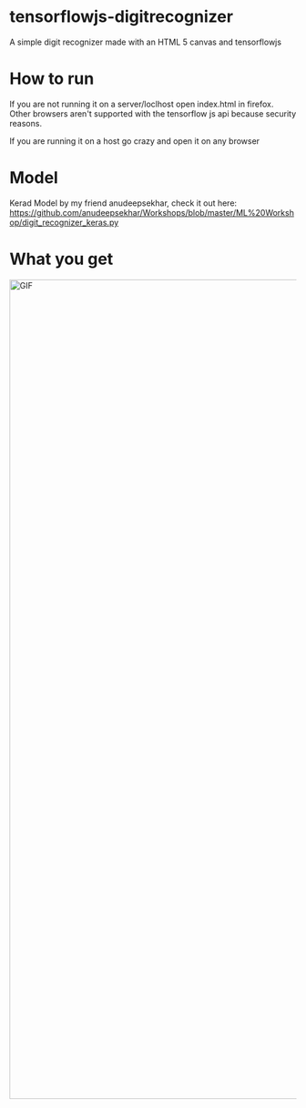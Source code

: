# tensorflowjs-digitrecognizer
A simple digit recognizer made with an HTML 5 canvas and tensorflowjs 

# How to run

If you are not running it on a server/loclhost open index.html in firefox. Other browsers aren't supported with the tensorflow js api because security reasons.

If you are running it on a host go crazy and open it on any browser

# Model

Kerad Model by my friend anudeepsekhar, check it out here: https://github.com/anudeepsekhar/Workshops/blob/master/ML%20Workshop/digit_recognizer_keras.py

# What you get

<img width="1440" alt="GIF" src="https://user-images.githubusercontent.com/33552991/41842793-d32988fa-787c-11e8-94bd-66f8b0a623c9.gif">

